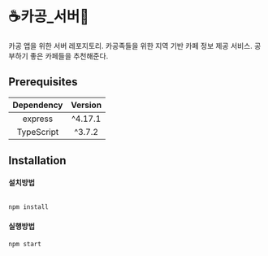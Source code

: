 # ☕️카공_서버🥤
카공 앱을 위한 서버 레포지토리.
카공족들을 위한 지역 기반 카페 정보 제공 서비스.
공부하기 좋은 카페들을 추천해준다.

## Prerequisites
| Dependency | Version |
| :--------: | :-----: |
|  express   | ^4.17.1 |
| TypeScript | ^3.7.2  |

## Installation

#### 설치방법
```shell

npm install
```

#### 실행방법
```shell
npm start
```